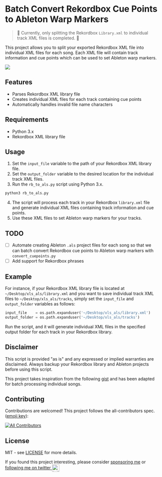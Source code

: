 # Batch Convert Rekordbox Cue Points to Ableton Warp Markers

> 🚧 Currently, only splitting the Rekordbox `Library.xml` to individual track XML files is completed.  🚧

This project allows you to split your exported Rekordbox XML file into individual XML files for each song. Each XML file will contain track information and cue points which can be used to set Ableton warp markers.

![](https://media.cleanshot.cloud/media/29602/oHo9492yO0zaLQb9sftpa67fthykO91dsArtYM2M.gif?Expires=1682390675&Signature=NrbO58dqTb5wczRC-jud1Uvqtxw-Tvqm2TT~HzQuAHFCCLuQxUyz8aNYxEF9VSKLuxbhfPqME11GtT7IJ4cIJaWXuxCDLAgakoS7tR7rcFaKlFbOk6QQ-ZR9q~FuPGy9NzYuBhDwQmEbDnEY0CLrFkfuN4~IZh2A9hpZS~VXYAUSrYTH2cVSkh8DC40ZL6tVj7d506lDEi~4W2CIkOoRkr9KGRRhIQaMMFjpjVUef2HxlcLzhy9YfURiygDn8JTtWuMLrTQ7ZlaOfpCutvpHGLLWIgTzPNQPAMCSe80cfpkc9pIawiwsGAnOSgJxgMSSSrZSuHS9TE1CM-cmltsS5g__&Key-Pair-Id=K269JMAT9ZF4GZ)

## Features

- Parses Rekordbox XML library file
- Creates individual XML files for each track containing cue points
- Automatically handles invalid file name characters

## Requirements

- Python 3.x
- Rekordbox XML library file

## Usage

1. Set the `input_file` variable to the path of your Rekordbox XML library file.
2. Set the `output_folder` variable to the desired location for the individual track XML files.
3. Run the `rb_to_als.py` script using Python 3.x.

```bash
python3 rb_to_als.py
```

4. The script will process each track in your Rekordbox `library.xml` file and generate individual XML files containing track information and cue points.
5. Use these XML files to set Ableton warp markers for your tracks.

## TODO

- [ ] Automate creating Ableton `.als` project files for each song so that we can batch convert Rekordbox cue points to Ableton warp markers with `convert_cuepoints.py`
- [ ] Add support for Rekordbox phrases

## Example

For instance, if your Rekordbox XML library file is located at `~/Desktop/xls_als/library.xml` and you want to save individual track XML files to `~/Desktop/xls_als/tracks`, simply set the `input_file` and `output_folder` variables as follows:

```python
input_file    = os.path.expanduser('~/Desktop/xls_als/library.xml')
output_folder = os.path.expanduser('~/Desktop/xls_als/tracks')
```

Run the script, and it will generate individual XML files in the specified output folder for each track in your Rekordbox library.

## Disclaimer

This script is provided "as is" and any expressed or implied warranties are disclaimed. Always backup your Rekordbox library and Ableton projects before using this script.

This project takes inspiration from the following [gist](https://gist.github.com/sandhose/b6903fe3bca799063300cce28832dfdc) and has been adapted for batch processing individual songs.


## Contributing

Contributions are welcomed! This project follows the all-contributors spec. ([emoji key](https://github.com/all-contributors/all-contributors#emoji-key)):

<!-- ALL-CONTRIBUTORS-BADGE:START - Do not remove or modify this section -->
[![All Contributors](https://img.shields.io/github/all-contributors/itsbrex/batch-rekorkbox-to-ableton?color=ee8449&style=flat-square)](#contributing)

<!-- ALL-CONTRIBUTORS-BADGE:END -->

<!-- ALL-CONTRIBUTORS-LIST:START - Do not remove or modify this section -->
<!-- prettier-ignore-start -->
<!-- markdownlint-disable -->

<!-- markdownlint-restore -->
<!-- prettier-ignore-end -->

<!-- ALL-CONTRIBUTORS-LIST:END -->

## License

MIT - see [LICENSE](./LICENSE) for more details.

If you found this project interesting, please consider [sponsoring me](https://github.com/sponsors/itsbrex) or <a href="https://twitter.com/itsbrex">following me on twitter <img src="https://storage.googleapis.com/saasify-assets/twitter-logo.svg" alt="twitter" height="24px" align="center"></a>